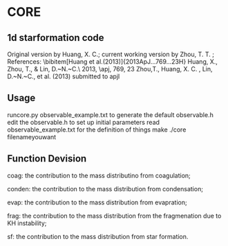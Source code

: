 CORE
====

1d starformation code
------------------------
Original version by Huang, X. C.; current working version by 
Zhou, T. T. ;
References: 
\bibitem[Huang et al.(2013)]{2013ApJ...769...23H} Huang, X., Zhou, T., 
\& Lin, D.~N.~C.\ 2013, \apj, 769, 23 
Zhou,T., Huang, X. C. , Lin, D.~N.~C.,  et al. (2013) submitted to apjl

Usage
-----------------------
runcore.py observable_example.txt to generate the default observable.h
edit the observable.h to set up initial parameters
read observable_example.txt for the definition of things 
make 
./core filenameyouwant


Function Devision
-----------------------
coag: the contribution to the mass distributino from coagulation;

conden: the contribution to the mass distribution from condensation;

evap: the contribution to the mass distribution from evapration;

frag: the contribution to the mass distribution from the fragmenation due 
to KH instability;

sf: the contribution to the mass distribution from star formation.
